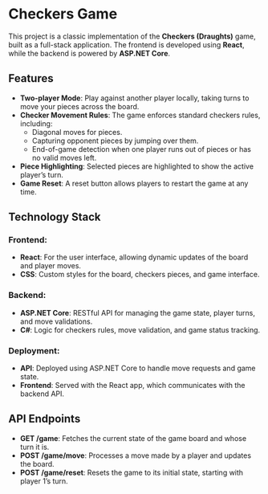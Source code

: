 # Checkers Game

This project is a classic implementation of the **Checkers (Draughts)** game, built as a full-stack application. The frontend is developed using **React**, while the backend is powered by **ASP.NET Core**.

## Features

- **Two-player Mode**: Play against another player locally, taking turns to move your pieces across the board.
- **Checker Movement Rules**: The game enforces standard checkers rules, including:
  - Diagonal moves for pieces.
  - Capturing opponent pieces by jumping over them.
  - End-of-game detection when one player runs out of pieces or has no valid moves left.
- **Piece Highlighting**: Selected pieces are highlighted to show the active player’s turn.
- **Game Reset**: A reset button allows players to restart the game at any time.

## Technology Stack

### Frontend:

- **React**: For the user interface, allowing dynamic updates of the board and player moves.
- **CSS**: Custom styles for the board, checkers pieces, and game interface.

### Backend:

- **ASP.NET Core**: RESTful API for managing the game state, player turns, and move validations.
- **C#**: Logic for checkers rules, move validation, and game status tracking.

### Deployment:

- **API**: Deployed using ASP.NET Core to handle move requests and game state.
- **Frontend**: Served with the React app, which communicates with the backend API.

## API Endpoints

- **GET /game**: Fetches the current state of the game board and whose turn it is.
- **POST /game/move**: Processes a move made by a player and updates the board.
- **POST /game/reset**: Resets the game to its initial state, starting with player 1’s turn.
